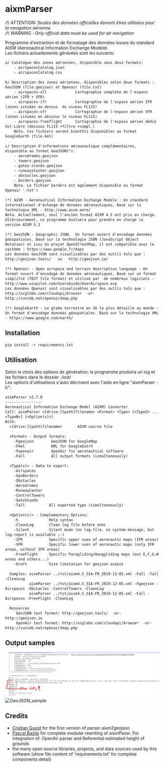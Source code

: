 # aixmParser

*/!\ ATTENTION: Seules des données officielles doivent êtres utilisées pour la navigation aérienne.*  
*/!\ WARNING  : Only official data must be used for air navigation*  

Programme d'extraction et de formatage des données issues du standard AIXM (Aeronautical Information Exchange Modele)  
Les fichiers actuellements générées sont les suivants:  
```
a/ Catalogue des zones aériennes, disponible sous deux formats:  
	- airspacesCatalog.json  
	- airspacesCatalog.csv  

b/ Description des zones aériennes, disponibles selon deux formats : GeoJSON (file.geojson) et Openair (file.txt)
	- airspaces-all             Cartographie complète de l'espace aérien (IFR + VFR)  
	- airspaces-ifr             Cartographie de l'espace aérien IFR (zones situées au dessus  du niveau FL115)  
	- airspaces-vfr             Cartographie de l'espace aérien VFR (zones situées en dessous le niveau FL115)  
	- airspaces-freeflight      Cartographie de l'espace aérien dédié Vol-Libre (dessous FL115 +filtre +compl.)  
	Nota. Ces fichiers seront bientôts disponibles au format GoogleEarth (file.kml) 

c/ Description d'informations aéraunautique complémentaires, disponible au format GeoJSON(*):  
	- aerodromes.geojson  
	- towers.geojson  
	- gates-stands.geojson  
	- runwaysCenter.geojson  
	- obstacles.geojson  
	- borders.geojson  
	Nota. Le fichier borders est également disponible au format Openair '.txt')

(*) AIXM - Aeronautical Information Exchange Modele : Un standard internationanl d'échange de données aéronautiques. Basé sur la technologie XML - http://www.aixm.aero/   
Nota. Actuellement, seul l'ancien format AIXM 4.5 est pris en charge. Ultérieurement, ce programme évoluera pour prendre en charge la version AIXM 5.1  

(*) GeoJSON - Geographic JSON.  Un format ouvert d'encodage données géospatiales. Basé sur la technologie JSON (JavaScript Object Notation) et issu du projet OpenStreetMap, il est compatible avec le système : https://www.google.fr/maps  
Les données GeoJSON sont visualisables par des outils tels que : http://geojson.tools/   ou   http://geojson.io/  

(*) Openair - Open airspace and terrain description language - Un format ouvert d'encodage de données aéronautiques. Basé sur un format simplifié (TEXT file format) et utilisé par  de nombreux logiciels - http://www.winpilot.com/UsersGuide/UserAirspace.asp  
Les données Openair sont visualisables par des outils tels que : http://xcglobe.com/cloudapi/browser  -or-  http://cunimb.net/openair2map.php  

(*) GoogleEarth - Le globe terrestre en 3D le plus détaillé au monde - Un format d'encodage données géospatiales. Basé sur la technologie XML - https://www.google.com/earth/  
```

## Installation
```
pip install -r requirements.txt
```

## Utilisation

Selon le choix des options de génération; le programme produira un log et les fichiers dans le dossier ./out/  
Les options d'utilisations s'auto décrivent avec l'aide en ligne "aixmParser -h":  
```
aixmParser v2.7.0  
-----------------  
Aeronautical Information Exchange Model (AIXM) Converter  
Call: aixmParser <[drive:][path]filename> <Format> <Type> [<Type2> ... <TypeN>] [<Option(s)>]  
With:  
  <[drive:][path]filename>       AIXM source file  

  <Format> - Output formats:  
    -Fgeojson        GeoJSON for GoogleMap  
    -Fkml            KML for GoogleEatrh  
    -Fopenair        OpenAir for aeronautical software  
    -Fall            All output formats (simultaneously)  

  <Type(s)> - Data to export:  
    -Airspaces  
    -GeoBorders  
    -Obstacles  
    -Aerodromes  
    -RunwayCenter  
    -ControlTowers  
    -GateStands  
    -Tall           All exported type (simultaneously)  

  <Option(s)> - Complementary Options:  
    -h              Help syntax  
    -CleanLog       Clean log file before exec  
    -Silent         Silent mode (no log-file, no system-message, but log-report is available ;-)  
    -IFR            Specific upper vues of aeronautic maps (IFR areas)  
    -VFR            Specific lower vues of aeronautic maps (only IFR areas, without IFR areas)  
    -FreeFlight     Specific Paragliding/Hanggliding maps (out E,F,G,W areas and others...)  
    -Draft          Size limitation for geojson output  

  Samples: aixmParser ../tst/aixm4.5_SIA-FR_2019-12-05.xml -Fall -Tall -CleanLog  
           aixmParser ../tst/aixm4.5_SIA-FR_2019-12-05.xml -Fgeojson -Airspaces -Obstacles -ControlTowers -CleanLog  
           aixmParser ../tst/aixm4.5_SIA-FR_2019-12-05.xml -Fall -Airspaces -FreeFlight -CleanLog  

  Resources  
     GeoJSON test format: http://geojson.tools/  -or-  http://geojson.io  
     OpenAir test format: http://xcglobe.com/cloudapi/browser  -or-  http://cunimb.net/openair2map.php  
```


## Output samples
![OpenAir_sample](20200607_OpenAir_sample.jpg)
![GeoJSON_sample](20200325_GeoJSON_sample.jpg)


## Credits
- [Cristian Quest](https://github.com/cquest) for the first version of parser aixm2geojson
- [Pascal Bazile](https://github.com/BPascal-91/) for complete modular rewriting of aixmPaser. For integration of: OpenAir parser and Referential estimated height of grounds
- the many open source libraries, projects, and data sources used by this software (show file content of 'requirements.txt' for complete components detail)

